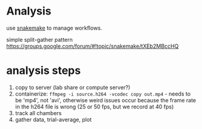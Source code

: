 # Analysis
use [snakemake](http://snakemake.readthedocs.io/en/latest/index.html) to manage workflows.

simple split-gather pattern
https://groups.google.com/forum/#!topic/snakemake/tXEb2MBccHQ

# analysis steps
1. copy to server (lab share or compute server?)
2. containerize: `ffmpeg -i source.h264 -vcodec copy out.mp4` - needs to be 'mp4', not 'avi', otherwise weird issues occur because the frame rate in the h264 file is wrong (25 or 50 fps, but we record at 40 fps)
3. track all chambers
4. gather data, trial-average, plot

